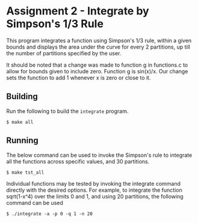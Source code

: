 # Assignment 2 - Integrate by Simpson's 1/3 Rule

This program integrates a function using Simpson's 1/3 rule, within a given
bounds and displays the area under the curve for every 2 partitions, up till
the number of partitions specified by the user.

It should be noted that a change was made to function g in functions.c to allow
for bounds given to include zero. Function g is sin(x)/x. Our change sets the 
function to add 1 whenever x is zero or close to it. 


## Building

Run the following to build the `integrate` program.


```
$ make all
```

## Running

The below command can be used to invoke the Simpson's rule to integrate all
the functions across specific values, and 30 partitions.

```
$ make tst_all
```

Individual functions may be tested by invoking the integrate command
directly with the desired options. For example, to integrate the function
sqrt(1-x^4) over the limits 0 and 1, and using 20 partitions, the following
command can be used

```
$ ./integrate -a -p 0 -q 1 -n 20
```
